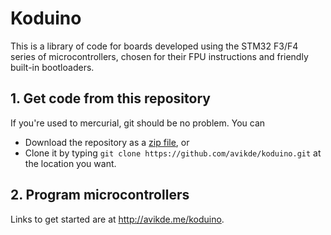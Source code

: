 Koduino
=======

This is a library of code for boards developed using the STM32 F3/F4 series of microcontrollers, chosen for their FPU instructions and friendly built-in bootloaders.

## 1. Get code from this repository

If you're used to mercurial, git should be no problem. You can

* Download the repository as a [zip file](https://github.com/avikde/koduino/archive/master.zip), or
* Clone it by typing `git clone https://github.com/avikde/koduino.git` at the location you want.

## 2. Program microcontrollers

Links to get started are at http://avikde.me/koduino.
